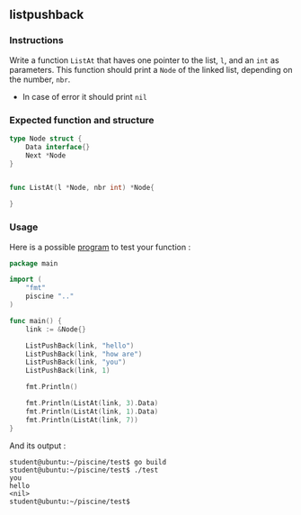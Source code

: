 ## listpushback

### Instructions

Write a function `ListAt` that haves one pointer to the list, `l`, and an `int` as parameters. This function should print a `Node` of the linked list, depending on the number, `nbr`.

- In case of error it should print `nil` 

### Expected function and structure

```go
type Node struct {
	Data interface{}
	Next *Node
}


func ListAt(l *Node, nbr int) *Node{

}
```

### Usage

Here is a possible [program](TODO-LINK) to test your function :

```go
package main

import (
	"fmt"
	piscine ".."
)

func main() {
	link := &Node{}

	ListPushBack(link, "hello")
	ListPushBack(link, "how are")
	ListPushBack(link, "you")
	ListPushBack(link, 1)

	fmt.Println()

	fmt.Println(ListAt(link, 3).Data)
	fmt.Println(ListAt(link, 1).Data)
	fmt.Println(ListAt(link, 7))
}

```

And its output :

```console
student@ubuntu:~/piscine/test$ go build
student@ubuntu:~/piscine/test$ ./test
you
hello
<nil>
student@ubuntu:~/piscine/test$
```
